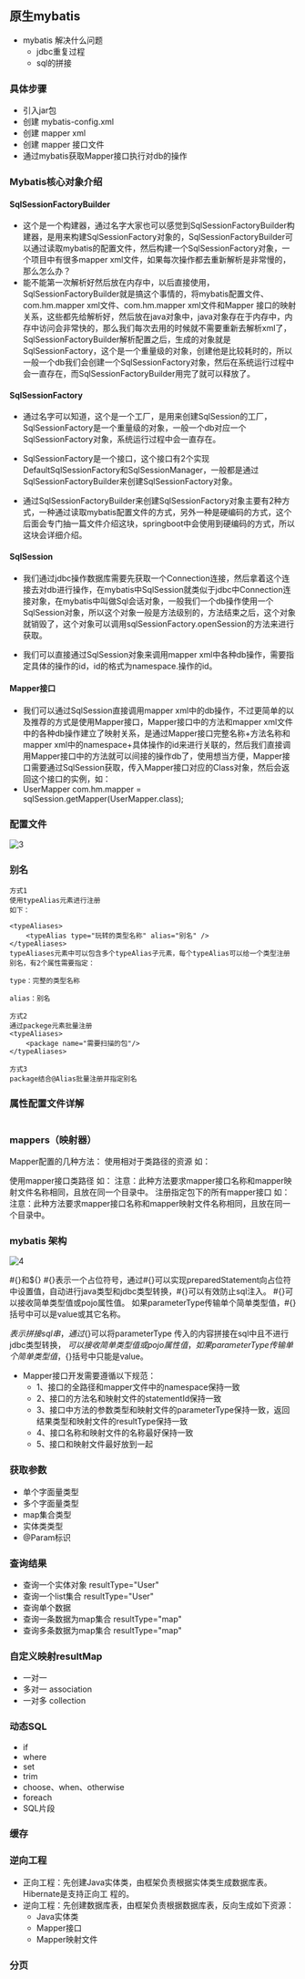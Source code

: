 ## 原生mybatis
+ mybatis 解决什么问题
  + jdbc重复过程
  + sql的拼接

### 具体步骤
+ 引入jar包
+ 创建 mybatis-config.xml 
+ 创建 mapper xml 
+ 创建 mapper 接口文件
+ 通过mybatis获取Mapper接口执行对db的操作

### Mybatis核心对象介绍
#### SqlSessionFactoryBuilder
+ 这个是一个构建器，通过名字大家也可以感觉到SqlSessionFactoryBuilder构建器，是用来构建SqlSessionFactory对象的，SqlSessionFactoryBuilder可以通过读取mybatis的配置文件，然后构建一个SqlSessionFactory对象，一个项目中有很多mapper xml文件，如果每次操作都去重新解析是非常慢的，那么怎么办？
+ 能不能第一次解析好然后放在内存中，以后直接使用，SqlSessionFactoryBuilder就是搞这个事情的，将mybatis配置文件、com.hm.mapper xml文件、com.hm.mapper xml文件和Mapper 接口的映射关系，这些都先给解析好，然后放在java对象中，java对象存在于内存中，内存中访问会非常快的，那么我们每次去用的时候就不需要重新去解析xml了，SqlSessionFactoryBuilder解析配置之后，生成的对象就是SqlSessionFactory，这个是一个重量级的对象，创建他是比较耗时的，所以一般一个db我们会创建一个SqlSessionFactory对象，然后在系统运行过程中会一直存在，而SqlSessionFactoryBuilder用完了就可以释放了。

#### SqlSessionFactory
+ 通过名字可以知道，这个是一个工厂，是用来创建SqlSession的工厂，SqlSessionFactory是一个重量级的对象，一般一个db对应一个SqlSessionFactory对象，系统运行过程中会一直存在。

+ SqlSessionFactory是一个接口，这个接口有2个实现DefaultSqlSessionFactory和SqlSessionManager，一般都是通过SqlSessionFactoryBuilder来创建SqlSessionFactory对象。

+ 通过SqlSessionFactoryBuilder来创建SqlSessionFactory对象主要有2种方式，一种通过读取mybatis配置文件的方式，另外一种是硬编码的方式，这个后面会专门抽一篇文件介绍这块，springboot中会使用到硬编码的方式，所以这块会详细介绍。

#### SqlSession
+ 我们通过jdbc操作数据库需要先获取一个Connection连接，然后拿着这个连接去对db进行操作，在mybatis中SqlSession就类似于jdbc中Connection连接对象，在mybatis中叫做Sql会话对象，一般我们一个db操作使用一个SqlSession对象，所以这个对象一般是方法级别的，方法结束之后，这个对象就销毁了，这个对象可以调用sqlSessionFactory.openSession的方法来进行获取。

+ 我们可以直接通过SqlSession对象来调用mapper xml中各种db操作，需要指定具体的操作的id，id的格式为namespace.操作的id。

#### Mapper接口
+ 我们可以通过SqlSession直接调用mapper xml中的db操作，不过更简单的以及推荐的方式是使用Mapper接口，Mapper接口中的方法和mapper xml文件中的各种db操作建立了映射关系，是通过Mapper接口完整名称+方法名称和mapper xml中的namespace+具体操作的id来进行关联的，然后我们直接调用Mapper接口中的方法就可以间接的操作db了，使用想当方便，Mapper接口需要通过SqlSession获取，传入Mapper接口对应的Class对象，然后会返回这个接口的实例，如：
+ UserMapper com.hm.mapper = sqlSession.getMapper(UserMapper.class);

### 配置文件
![3](img/3.png )


### 别名
```text
方式1
使用typeAlias元素进行注册
如下：

<typeAliases>
    <typeAlias type="玩转的类型名称" alias="别名" />
</typeAliases>
typeAliases元素中可以包含多个typeAlias子元素，每个typeAlias可以给一个类型注册别名，有2个属性需要指定：

type：完整的类型名称

alias：别名

方式2
通过packege元素批量注册
<typeAliases>
    <package name="需要扫描的包"/>
</typeAliases>

方式3
package结合@Alias批量注册并指定别名
```

### 属性配置文件详解
```text

```

### mappers（映射器）
Mapper配置的几种方法：
<mapper resource=" " />
使用相对于类路径的资源
如：<mapper resource="sqlmap/User.xml" />

<mapper class=" " />
使用mapper接口类路径
如：<mapper class="cn.xx.mybatis.mapper.UserMapper"/>
注意：此种方法要求mapper接口名称和mapper映射文件名称相同，且放在同一个目录中。

<package name=""/>
注册指定包下的所有mapper接口
如：<package name="cn.xx.mybatis.mapper"/>
注意：此种方法要求mapper接口名称和mapper映射文件名称相同，且放在同一个目录中。





### mybatis 架构
![4](img/4.png )

#{}和${}
#{}表示一个占位符号，通过#{}可以实现preparedStatement向占位符中设置值，自动进行java类型和jdbc类型转换，#{}可以有效防止sql注入。 #{}可以接收简单类型值或pojo属性值。 如果parameterType传输单个简单类型值，#{}括号中可以是value或其它名称。

${}表示拼接sql串，通过${}可以将parameterType 传入的内容拼接在sql中且不进行jdbc类型转换， ${}可以接收简单类型值或pojo属性值，如果parameterType传输单个简单类型值，${}括号中只能是value。

+ Mapper接口开发需要遵循以下规范：
  + 1、接口的全路径和mapper文件中的namespace保持一致
  + 2、接口的方法名和映射文件的statementId保持一致
  + 3、接口中方法的参数类型和映射文件的parameterType保持一致，返回结果类型和映射文件的resultType保持一致
  + 4、接口名称和映射文件的名称最好保持一致
  + 5、接口和映射文件最好放到一起



### 获取参数
  + 单个字面量类型
  + 多个字面量类型
  + map集合类型
  + 实体类类型
  + @Param标识
### 查询结果
  + 查询一个实体对象  resultType="User"
  + 查询一个list集合   resultType="User"
  + 查询单个数据
  + 查询一条数据为map集合 resultType="map"
  + 查询多条数据为map集合  resultType="map"

### 自定义映射resultMap
+ 一对一
+ 多对一 association
+ 一对多 collection

### 动态SQL
  + if
  + where
  + set
  + trim
  + choose、when、otherwise
  + foreach
  + SQL片段


### 缓存


### 逆向工程
+ 正向工程：先创建Java实体类，由框架负责根据实体类生成数据库表。 Hibernate是支持正向工 程的。
+ 逆向工程：先创建数据库表，由框架负责根据数据库表，反向生成如下资源：
  + Java实体类 
  + Mapper接口 
  + Mapper映射文件

### 分页



